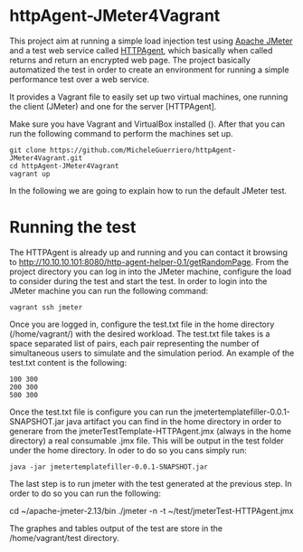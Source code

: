 # httpAgent-JMeter4Vagrant

This project aim at running a simple load injection test using [Apache JMeter](http://jmeter.apache.org) and 
a test web service called [HTTPAgent](https://github.com/deib-polimi/modaclouds-tests/tree/master/http-agent-helper), which basically
when called returns and return an encrypted web page. The project basically automatized the test in order to create an environment
for running a simple performance test over a web service.

It provides a Vagrant file to easily set up two virtual machines, one running the client (JMeter) and one for the server [HTTPAgent].

Make sure you have Vagrant and VirtualBox installed (). After that you can run the following command to perform the machines set up.

    git clone https://github.com/MicheleGuerriero/httpAgent-JMeter4Vagrant.git
    cd httpAgent-JMeter4Vagrant
    vagrant up    


In the following we are going to explain how to run the default JMeter test.

# Running the test

The HTTPAgent is already up and running and you can contact it browsing to http://10.10.10.101:8080/http-agent-helper-0.1/getRandomPage.
From the project directory you can log in into the JMeter machine, configure the load to consider during the test and start the test. In order to login into the JMeter machine you can run the following command:

    vagrant ssh jmeter

Once you are logged in, configure the test.txt file in the home directory (/home/vagrant/) with the desired workload. The test.txt file takes is a space separated list of pairs, each pair representing the number of simultaneous users to simulate and the simulation period. An example of the test.txt content is the following:

    100 300
    200 300
    500 300

Once the test.txt file is configure you can run the jmetertemplatefiller-0.0.1-SNAPSHOT.jar java artifact you can find in the home directory in order to generare from the jmeterTestTemplate-HTTPAgent.jmx (always in the home directory) a real consumable .jmx file. This will be output in the test folder under the home directory. In oder to do so you cans simply run:

    java -jar jmetertemplatefiller-0.0.1-SNAPSHOT.jar

The last step is to run jmeter with the test generated at the previous step. In order to do so you can run the following:

cd ~/apache-jmeter-2.13/bin
./jmeter -n -t ~/test/jmeterTest-HTTPAgent.jmx


The graphes and tables output of the test are store in the /home/vagrant/test directory.


